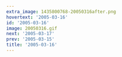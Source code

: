 ```yaml
---
extra_image: 1435800768-20050316after.png
hovertext: '2005-03-16'
id: '2005-03-16'
image: 20050316.gif
next: '2005-03-17'
prev: '2005-03-15'
title: '2005-03-16'
---
```

